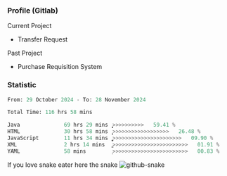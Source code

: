 ### Profile (Gitlab) 

Current Project
-  Transfer Request

Past Project
-  Purchase Requisition System 

### Statistic
<!--START_SECTION:waka-->

```python
From: 29 October 2024 - To: 28 November 2024

Total Time: 116 hrs 58 mins

Java              69 hrs 29 mins  ͎͎͎͎͎͎͎͎͎͎͎͎͎͎̞>>>>>>>>>>   59.41 %
HTML              30 hrs 58 mins  ͎͎͎͎͎͎̝>>>>>>>>>>>>>>>>>>   26.48 %
JavaScript        11 hrs 34 mins  ͎͎͚>>>>>>>>>>>>>>>>>>>>>>   09.90 %
XML               2 hrs 14 mins   ͚>>>>>>>>>>>>>>>>>>>>>>>>   01.91 %
YAML              58 mins         ͕>>>>>>>>>>>>>>>>>>>>>>>>   00.83 %
```

<!--END_SECTION:waka-->

If you love snake eater here the snake 
<picture>
  <source media="(prefers-color-scheme: dark)" srcset="https://github.com/pradana4648/pradana4648/blob/c0566a83ca6ea5f2e46bab00e717c4c82b4b5c4c/github-contribution-grid-snake-dark.svg" />
  <source media="(prefers-color-scheme: light)" srcset="https://github.com/pradana4648/pradana4648/blob/c0566a83ca6ea5f2e46bab00e717c4c82b4b5c4c/github-contribution-grid-snake.svg" />
  <img alt="github-snake" src="https://github.com/pradana4648/pradana4648/blob/c0566a83ca6ea5f2e46bab00e717c4c82b4b5c4c/github-contribution-grid-snake.svg" />
</picture>
